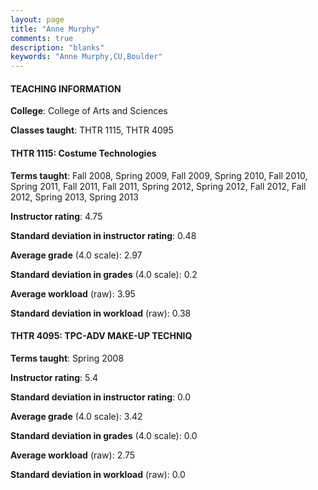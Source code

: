 ```yaml
---
layout: page
title: "Anne Murphy" 
comments: true
description: "blanks"
keywords: "Anne Murphy,CU,Boulder"
---
```

<head>
<script src="https://ajax.googleapis.com/ajax/libs/jquery/2.1.3/jquery.min.js"></script>
<script src="https://dl.dropboxusercontent.com/s/pc42nxpaw1ea4o9/highcharts.js?dl=0"></script>
<!-- <script src="../assets/js/highcharts.js"></script> -->
<style type="text/css">@font-face {
	font-family: "Bebas Neue";
	src: url(https://www.filehosting.org/file/details/544349/BebasNeue Regular.otf) format("opentype");
	}
	h1.Bebas { 
		font-family: "Bebas Neue", Verdana, Tahoma;
	}
</style>
</head>
	   
#### TEACHING INFORMATION

**College**: College of Arts and Sciences

**Classes taught**: THTR 1115, THTR 4095

#### THTR 1115: Costume Technologies

**Terms taught**: Fall 2008, Spring 2009, Fall 2009, Spring 2010, Fall 2010, Spring 2011, Fall 2011, Fall 2011, Spring 2012, Spring 2012, Fall 2012, Fall 2012, Spring 2013, Spring 2013

**Instructor rating**: 4.75

**Standard deviation in instructor rating**: 0.48

**Average grade** (4.0 scale): 2.97

**Standard deviation in grades** (4.0 scale): 0.2

**Average workload** (raw): 3.95

**Standard deviation in workload** (raw): 0.38

#### THTR 4095: TPC-ADV MAKE-UP TECHNIQ

**Terms taught**: Spring 2008

**Instructor rating**: 5.4

**Standard deviation in instructor rating**: 0.0

**Average grade** (4.0 scale): 3.42

**Standard deviation in grades** (4.0 scale): 0.0

**Average workload** (raw): 2.75

**Standard deviation in workload** (raw): 0.0

